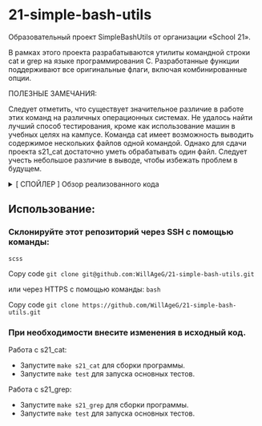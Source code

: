 # 21-simple-bash-utils


Образовательный проект SimpleBashUtils от организации «School 21».


В рамках этого проекта разрабатываются утилиты командной строки cat и grep на языке программирования C. Разработанные функции поддерживают все оригинальные флаги, включая комбинированные опции.


ПОЛЕЗНЫЕ ЗАМЕЧАНИЯ:


Следует отметить, что существует значительное различие в работе этих команд на различных операционных системах. Не удалось найти лучший способ тестирования, кроме как использование машин в учебных целях на кампусе.
Команда cat имеет возможность выводить содержимое нескольких файлов одной командой. Однако для сдачи проекта s21_cat достаточно уметь обрабатывать один файл. Следует учесть небольшое различие в выводе, чтобы избежать проблем в будущем.


<details>
  <summary>[ СПОЙЛЕР ] Обзор реализованного кода</summary>
— Благодарим 21-SCHOOL за предоставленное задание и особые условия обучения ✌️🔥
</details>


## Использование:


### Склонируйте этот репозиторий через SSH с помощью команды:
`scss`


Copy code
`git clone git@github.com:WillAgeG/21-simple-bash-utils.git`


или через HTTPS с помощью команды:
`bash`


Copy code
`git clone https://github.com/WillAgeG/21-simple-bash-utils.git`


### При необходимости внесите изменения в исходный код.


Работа с s21_cat:
 - Запустите `make s21_cat` для сборки программы.
 - Запустите `make test` для запуска основных тестов.


Работа с s21_grep:
 - Запустите `make s21_grep` для сборки программы.
 - Запустите `make test` для запуска основных тестов.
